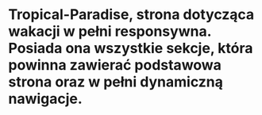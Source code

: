 # Tropical-Paradise, strona dotycząca wakacji w pełni responsywna. Posiada ona wszystkie sekcje, która powinna zawierać podstawowa strona oraz w pełni dynamiczną nawigacje.
